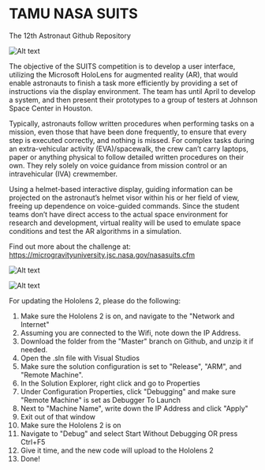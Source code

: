 # TAMU NASA SUITS

The 12th Astronaut Github Repository

![Alt text](/Pictures/holoWrist.PNG?raw=true "UI Concept")

The objective of the SUITS competition is to develop a user interface, utilizing the Microsoft HoloLens for augmented reality (AR), that would enable astronauts to finish a task more efficiently by providing a set of instructions via the display environment. The team has until April to develop a system, and then present their prototypes to a group of testers at Johnson Space Center in Houston.

Typically, astronauts follow written procedures when performing tasks on a mission, even those that have been done frequently, to ensure that every step is executed correctly, and nothing is missed. For complex tasks during an extra-vehicular activity (EVA)/spacewalk, the crew can’t carry laptops, paper or anything physical to follow detailed written procedures on their own. They rely solely on voice guidance from mission control or an intravehicular (IVA) crewmember.

Using a helmet-based interactive display, guiding information can be projected on the astronaut’s helmet visor within his or her field of view, freeing up dependence on voice-guided commands. Since the student teams don’t have direct access to the actual space environment for research and development, virtual reality will be used to emulate space conditions and test the AR algorithms in a simulation.

Find out more about the challenge at:
https://microgravityuniversity.jsc.nasa.gov/nasasuits.cfm

![Alt text](/Pictures/SUITS-2021.png?raw=true "SUITS 2021 Overview")

![Alt text](/Pictures/NASA_SUITS_Logov4.png?raw=true "12th Astronaut Logo")

For updating the Hololens 2, please do the following:
1. Make sure the Hololens 2 is on, and navigate to the "Network and Internet"
2. Assuming you are connected to the Wifi, note down the IP Address.
3. Download the folder from the "Master" branch on Github, and unzip it if needed.
4. Open the .sln file with Visual Studios
5. Make sure the solution configuration is set to "Release", "ARM", and "Remote Machine".
6. In the Solution Explorer, right click and go to Properties
7. Under Configuration Properties, click "Debugging" and make sure "Remote Machine" is set as Debugger To Launch
8. Next to "Machine Name", write down the IP Address and click "Apply"
9. Exit out of that window
10. Make sure the Hololens 2 is on
11. Navigate to "Debug" and select Start Without Debugging OR press Ctrl+F5
12. Give it time, and the new code will upload to the Hololens 2
13. Done!


